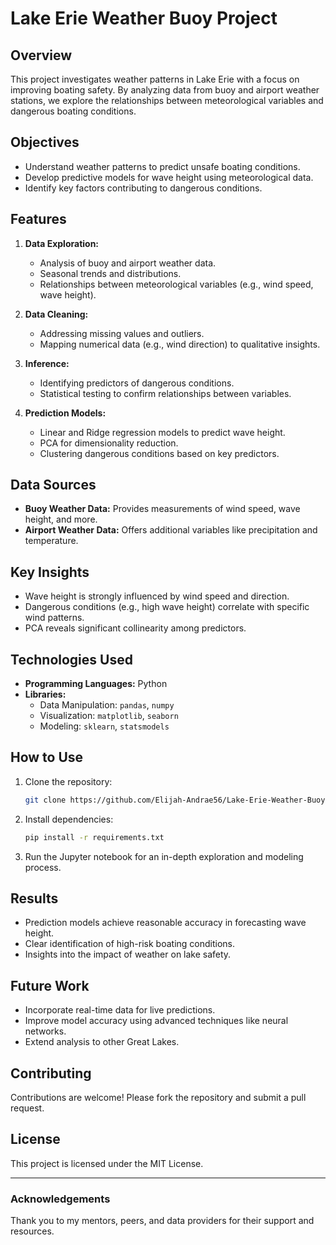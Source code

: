 # Lake Erie Weather Buoy Project

## Overview
This project investigates weather patterns in Lake Erie with a focus on improving boating safety. By analyzing data from buoy and airport weather stations, we explore the relationships between meteorological variables and dangerous boating conditions.

## Objectives
- Understand weather patterns to predict unsafe boating conditions.
- Develop predictive models for wave height using meteorological data.
- Identify key factors contributing to dangerous conditions.

## Features
1. **Data Exploration:**
   - Analysis of buoy and airport weather data.
   - Seasonal trends and distributions.
   - Relationships between meteorological variables (e.g., wind speed, wave height).

2. **Data Cleaning:**
   - Addressing missing values and outliers.
   - Mapping numerical data (e.g., wind direction) to qualitative insights.

3. **Inference:**
   - Identifying predictors of dangerous conditions.
   - Statistical testing to confirm relationships between variables.

4. **Prediction Models:**
   - Linear and Ridge regression models to predict wave height.
   - PCA for dimensionality reduction.
   - Clustering dangerous conditions based on key predictors.

## Data Sources
- **Buoy Weather Data:** Provides measurements of wind speed, wave height, and more.
- **Airport Weather Data:** Offers additional variables like precipitation and temperature.

## Key Insights
- Wave height is strongly influenced by wind speed and direction.
- Dangerous conditions (e.g., high wave height) correlate with specific wind patterns.
- PCA reveals significant collinearity among predictors.

## Technologies Used
- **Programming Languages:** Python
- **Libraries:**
  - Data Manipulation: `pandas`, `numpy`
  - Visualization: `matplotlib`, `seaborn`
  - Modeling: `sklearn`, `statsmodels`

## How to Use
1. Clone the repository:
   ```bash
   git clone https://github.com/Elijah-Andrae56/Lake-Erie-Weather-Buoy-Project.git
   ```
2. Install dependencies:
   ```bash
   pip install -r requirements.txt
   ```
3. Run the Jupyter notebook for an in-depth exploration and modeling process.

## Results
- Prediction models achieve reasonable accuracy in forecasting wave height.
- Clear identification of high-risk boating conditions.
- Insights into the impact of weather on lake safety.

## Future Work
- Incorporate real-time data for live predictions.
- Improve model accuracy using advanced techniques like neural networks.
- Extend analysis to other Great Lakes.

## Contributing
Contributions are welcome! Please fork the repository and submit a pull request.

## License
This project is licensed under the MIT License.

---

### Acknowledgements
Thank you to my mentors, peers, and data providers for their support and resources.

